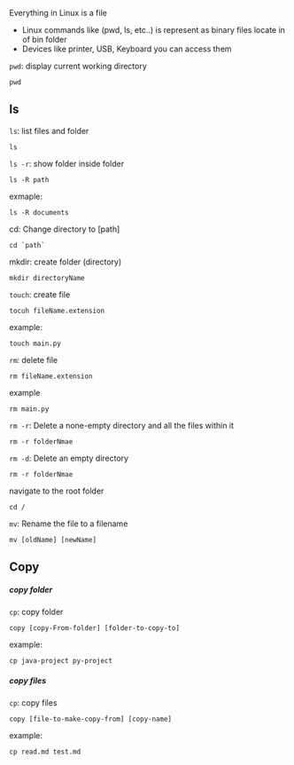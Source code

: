 Everything in Linux is a file
- Linux commands like (pwd, ls, etc..) is represent as binary files locate in of bin folder
- Devices like printer, USB, Keyboard you can access them 


`pwd`: display current working directory

```
pwd
```


## ls


`ls`: list files and folder

```
ls
```


`ls -r`: show folder inside folder 

```
ls -R path
```

exmaple:

```
ls -R documents
```


cd: Change directory to [path]

```
cd `path`
```


mkdir: create folder (directory) 

```
mkdir directoryName
```


`touch`: create file

```
tocuh fileName.extension
```

example:

```
touch main.py
```


`rm`: delete file

```
rm fileName.extension
```

example

```
rm main.py
```




`rm -r`: Delete a none-empty directory and all the files within it

```
rm -r folderNmae
```

`rm -d`: Delete an empty directory

```
rm -r folderNmae
```


navigate to the root folder

```
cd /
```


`mv`: Rename the file to a filename

```
mv [oldName] [newName]
```


## Copy

##### copy folder

`cp`: copy folder 
```
copy [copy-From-folder] [folder-to-copy-to]
```

example:

```
cp java-project py-project
```

##### copy files

`cp`: copy files 
```
copy [file-to-make-copy-from] [copy-name]
```

example:

```
cp read.md test.md
```


